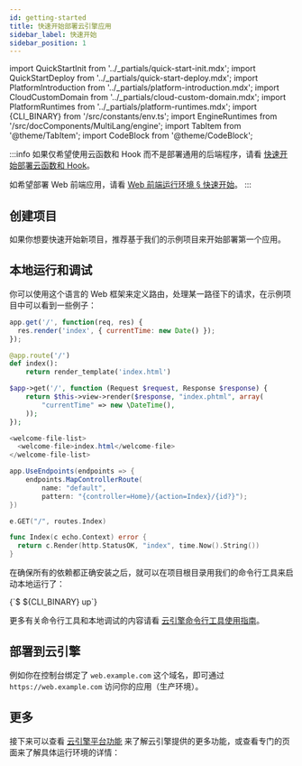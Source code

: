 ```yaml
---
id: getting-started
title: 快速开始部署云引擎应用
sidebar_label: 快速开始
sidebar_position: 1
---
```


import QuickStartInit from '../_partials/quick-start-init.mdx';
import QuickStartDeploy from '../_partials/quick-start-deploy.mdx';
import PlatformIntroduction from '../_partials/platform-introduction.mdx';
import CloudCustomDomain from '../_partials/cloud-custom-domain.mdx';
import PlatformRuntimes from '../_partials/platform-runtimes.mdx';
import {CLI_BINARY} from '/src/constants/env.ts';
import EngineRuntimes from '/src/docComponents/MultiLang/engine';
import TabItem from '@theme/TabItem';
import CodeBlock from '@theme/CodeBlock';

:::info
如果仅希望使用云函数和 Hook 而不是部署通用的后端程序，请看 [快速开始部署云函数和 Hook](/sdk/engine/functions/getting-started)。

如希望部署 Web 前端应用，请看 [Web 前端运行环境 § 快速开始](/sdk/engine/deploy/webapp#快速开始)。
:::

<PlatformIntroduction />

## 创建项目

如果你想要快速开始新项目，推荐基于我们的示例项目来开始部署第一个应用。

<QuickStartInit />

## 本地运行和调试

你可以使用这个语言的 Web 框架来定义路由，处理某一路径下的请求，在示例项目中可以看到一些例子：

<EngineRuntimes>
<TabItem value='nodejs'>

```javascript title='app.js'
app.get('/', function(req, res) {
  res.render('index', { currentTime: new Date() });
});
```

</TabItem>
<TabItem value='python'>

```python title='app.py'
@app.route('/')
def index():
    return render_template('index.html')
```

</TabItem>
<TabItem value='php'>

```php title='src/app.php'
$app->get('/', function (Request $request, Response $response) {
    return $this->view->render($response, "index.phtml", array(
        "currentTime" => new \DateTime(),
    ));
});
```

</TabItem>
<TabItem value='java'>

```java title='src/main/webapp/WEB-INF/web.xml'
<welcome-file-list>
  <welcome-file>index.html</welcome-file>
</welcome-file-list>
```

</TabItem>
<TabItem value='dotnet'>

```cs title='web/Startup.cs'
app.UseEndpoints(endpoints => {
    endpoints.MapControllerRoute(
        name: "default",
        pattern: "{controller=Home}/{action=Index}/{id?}");
})
```

</TabItem>
<TabItem value='go'>

```go title='main.go'
e.GET("/", routes.Index)
```

```go title='routes/index.go'
func Index(c echo.Context) error {
  return c.Render(http.StatusOK, "index", time.Now().String())
}
```

</TabItem>
</EngineRuntimes>

在确保所有的依赖都正确安装之后，就可以在项目根目录用我们的命令行工具来启动本地运行了：

<CodeBlock className='sh'>
{`$ ${CLI_BINARY} up`}
</CodeBlock>

更多有关命令行工具和本地调试的内容请看 [云引擎命令行工具使用指南](/sdk/engine/cli/)。

## 部署到云引擎

<QuickStartDeploy />

<CloudCustomDomain noStaging={true} />

例如你在控制台绑定了 `web.example.com` 这个域名，即可通过 `https://web.example.com` 访问你的应用（生产环境）。

## 更多

接下来可以查看 [云引擎平台功能](/sdk/engine/deploy/platform) 来了解云引擎提供的更多功能，或查看专门的页面来了解具体运行环境的详情：

<PlatformRuntimes />
